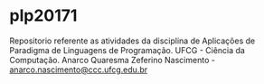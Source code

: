 # plp20171
Repositorio referente as atividades da disciplina de Aplicações de Paradigma de Linguagens de Programação.
UFCG - Ciência da Computação.
Anarco Quaresma Zeferino Nascimento - anarco.nascimento@ccc.ufcg.edu.br
